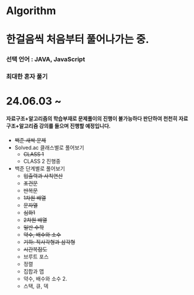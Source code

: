 # Algorithm
# 한걸음씩 처음부터 풀어나가는 중.
### 선택 언어 : JAVA, JavaScript
### 최대한 혼자 풀기
# 24.06.03 ~ 
#### 자료구조+알고리즘의 학습부재로 문제풀이의 진행이 불가능하다 판단하여 천천히 자료구조+알고리즘 강의를 들으며 진행할 예정입니다.

- ~~백준 새싹 문제~~
- Solved.ac 클래스별로 풀어보기 
  - ~~CLASS 1~~
  - CLASS 2 진행중
- 백준 단계별로 풀어보기
  - ~~입출력과 사칙연산~~
  - ~~조건문~~
  - ~~반복문~~
  - ~~1차원 배열~~
  - ~~문자열~~
  - ~~심화1~~
  - ~~2차원 배열~~
  - ~~일반 수학~~
  - ~~약수, 배수와 소수~~
  - ~~기하: 직사각형과 삼각형~~
  - ~~시간복잡도~~
  - 브루트 포스
  - 정렬
  - 집합과 맵
  - 약수, 배수와 소수 2.
  - 스택, 큐, 덱
  
